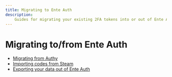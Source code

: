 ```yaml
---
title: Migrating to Ente Auth
description:
    Guides for migrating your existing 2FA tokens into or out of Ente Auth
---
```


# Migrating to/from Ente Auth

-   [Migrating from Authy](authy/)
-   [Importing codes from Steam](steam/)
-   [Exporting your data out of Ente Auth](export)

